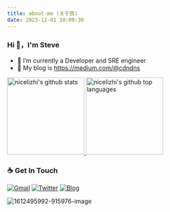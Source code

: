 ```yaml
---
title: about-me (关于我)
date: 2023-12-01 10:00:30
---
```


### Hi 👋，I'm Steve 


- 🔭 I’m currently a Developer and SRE engineer
- 🌱 My blog is https://medium.com/@cdndns

<a href="https://github.com/nicelizhi">
  <img height="180em" src="https://github-readme-stats.vercel.app/api?username=nicelizhi&show_icons=true&theme=buefy&count_private=true" alt="nicelizhi's github stats" /> 
  <img height="180em" src="https://github-readme-stats.vercel.app/api/top-langs/?username=nicelizhi&theme=buefy&layout=compact" alt="nicelizhi's github top languages" /> 
</a>

### ☕ Get In Touch
[![Gmail](https://img.shields.io/badge/-Gmail?style=flat&logo=Gmail&logoColor=white)](mailto:nice.lizhi@gmail.com)
[![Twitter](https://img.shields.io/badge/-Twitter?style=flat&logo=Twitter&logoColor=white)](https://twitter.com/kongfaceworld)
[![Blog](https://img.shields.io/badge/Blog-orange)](https://medium.com/@cdndns)

![1612495992-915976-image](https://github.com/nicelizhi/nicelizhi/assets/34465153/2912927a-675b-43d5-997e-10b868ef158f)
